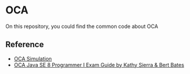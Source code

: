 # OCA
On this repository, you could find the common code about OCA 
## Reference
* [OCA Simulation](https://www.udemy.com/course/java-oca/)
* [OCA Java SE  8 Programmer I Exam Guide by Kathy Sierra & Bert Bates]()
